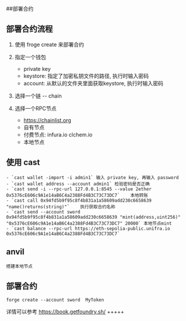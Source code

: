 ##部署合约

## 部署合约流程

1. 使用 froge create 来部署合约

2. 指定一个钱包
   - private key
   - keystore: 指定了加密私钥文件的路径, 执行时输入密码
   - account: 从默认的文件夹里面获取keystore, 执行时输入密码

3. 选择一个链
    -- chain

4. 选择一个RPC节点
    - https://chainlist.org
    - 自有节点
    - 付费节点: infura.io       clchem.io
    - 本地节点


## 使用 cast

    - `cast wallet -import -i admin1` 输入 private key, 再输入 password
    - `cast wallet address --account admin1` 检验密码是否正确
    - `cast send -i --rpc-url 127.0.0.1:8545 --value 2ether 0x5376cE606c9A1e14aB6C4a2388Fd4B3C73C73DC7`    本地转账
    - `cast call 0x94fd5b9f95c8f4b831a1a58609add230c6658639 "name()returns(string)"`    执行获取合约名称    
    - `cast send --account sword 0x94fd5b9f95c8f4b831a1a58609add230c6658639 "mint(address,uint256)" "0x5376cE606c9A1e14aB6C4a2388Fd4B3C73C73DC7" 20000` 本地节点mint
    - `cast balance --rpc-url https://eth-sepolia-public.unifra.io 0x5376cE606c9A1e14aB6C4a2388Fd4B3C73C73DC7`

## anvil

    搭建本地节点

## 部署合约
`forge create --account sword  MyToken`

详情可以参考 https://book.getfoundry.sh/
+++++